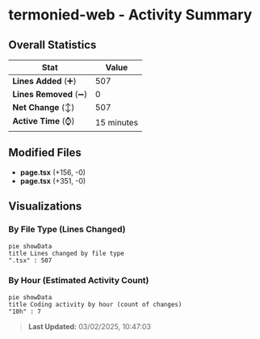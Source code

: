 # termonied-web - Activity Summary 

## Overall Statistics

| Stat                   | Value                                                             |
| ---------------------- | ----------------------------------------------------------------- |
| **Lines Added** (➕)   | 507                                          |
| **Lines Removed** (➖) | 0                                        |
| **Net Change** (↕)    | 507                |
| **Active Time** (⌚)   | 15 minutes |


## Modified Files
- **page.tsx** (+156, -0)
- **page.tsx** (+351, -0)

## Visualizations

### By File Type (Lines Changed)

```mermaid
pie showData
title Lines changed by file type
".tsx" : 507
```

### By Hour (Estimated Activity Count)

```mermaid
pie showData
title Coding activity by hour (count of changes)
"10h" : 7
```


> **Last Updated:** 03/02/2025, 10:47:03